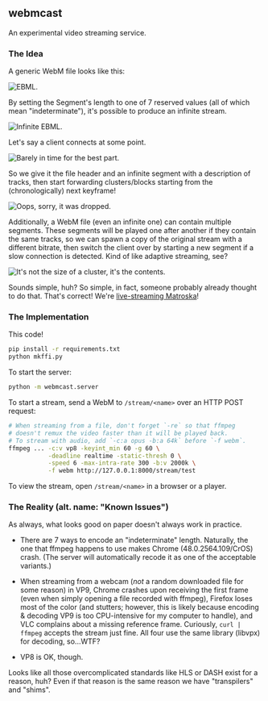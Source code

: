 ## webmcast

An experimental video streaming service.

### The Idea

A generic WebM file looks like this:

![EBML.](https://github.com/pyos/webmcast/raw/master/README.rsrc/1-webm.png)

By setting the Segment's length to one of 7 reserved values
(all of which mean "indeterminate"), it's possible to produce
an infinite stream.

![Infinite EBML.](https://github.com/pyos/webmcast/raw/master/README.rsrc/2-webm-indeterminate.png)

Let's say a client connects at some point.

![Barely in time for the best part.](https://github.com/pyos/webmcast/raw/master/README.rsrc/3-client.png)

So we give it the file header and an infinite segment with
a description of tracks, then start forwarding clusters/blocks starting
from the (chronologically) next keyframe!

![Oops, sorry, it was dropped.](https://github.com/pyos/webmcast/raw/master/README.rsrc/4-clients-data.png)

Additionally, a WebM file (even an infinite one) can contain multiple segments.
These segments will be played one after another if they contain the same tracks,
so we can spawn a copy of the original stream with a different bitrate, then
switch the client over by starting a new segment if a slow connection is detected.
Kind of like adaptive streaming, see?

![It's not the size of a cluster, it's the contents.](https://github.com/pyos/webmcast/raw/master/README.rsrc/5-many-segments-such-stream.png)

Sounds simple, huh? So simple, in fact, someone probably already
thought to do that. That's correct! We're
[live-streaming Matroska](https://matroska.org/technical/streaming/index.html)!

### The Implementation

This code!

```bash
pip install -r requirements.txt
python mkffi.py
```

To start the server:

```bash
python -m webmcast.server
```

To start a stream, send a WebM to `/stream/<name>` over an HTTP POST request:

```bash
# When streaming from a file, don't forget `-re` so that ffmpeg
# doesn't remux the video faster than it will be played back.
# To stream with audio, add `-c:a opus -b:a 64k` before `-f webm`.
ffmpeg ... -c:v vp8 -keyint_min 60 -g 60 \
           -deadline realtime -static-thresh 0 \
           -speed 6 -max-intra-rate 300 -b:v 2000k \
           -f webm http://127.0.0.1:8000/stream/test
```

To view the stream, open `/stream/<name>` in a browser or a player.

### The Reality (alt. name: "Known Issues")

As always, what looks good on paper doesn't always work in practice.

  * There are 7 ways to encode an "indeterminate" length. Naturally, the one that
    ffmpeg happens to use makes Chrome (48.0.2564.109/CrOS) crash. (The server will
    automatically recode it as one of the acceptable variants.)

  * When streaming from a webcam (*not* a random downloaded file for some reason) in VP9,
    Chrome crashes upon receiving the first frame (even when simply opening a file recorded
    with ffmpeg), Firefox loses most of the color (and stutters; however, this is likely
    because encoding & decoding VP9 is too CPU-intensive for my computer to handle), and
    VLC complains about a missing reference frame. Curiously, `curl | ffmpeg` accepts
    the stream just fine. All four use the same library (libvpx) for decoding, so...WTF?

  * VP8 is OK, though.

Looks like all those overcomplicated standards like HLS or DASH exist for a reason, huh?
Even if that reason is the same reason we have "transpilers" and "shims".
